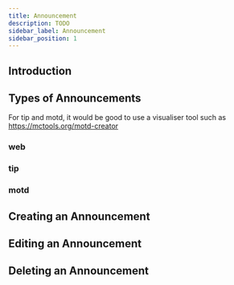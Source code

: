 ```yaml
---
title: Announcement
description: TODO
sidebar_label: Announcement
sidebar_position: 1
---
```


## Introduction

## Types of Announcements
For tip and motd, it would be good to use a visualiser tool such as https://mctools.org/motd-creator

### web

### tip

### motd

## Creating an Announcement

## Editing an Announcement

## Deleting an Announcement